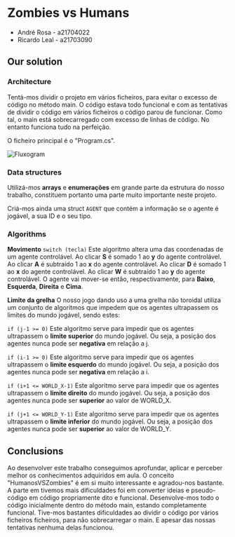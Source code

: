 # Zombies vs Humans

* André Rosa - a21704022
* Ricardo Leal - a21703090


## Our solution

### Architecture

Tentá-mos dividir o projeto em vários ficheiros, para evitar o excesso de código no método main. O código estava todo funcional e com as tentativas de
dividir o código em vários ficheiros o código parou de funcionar. Como tal, o main está sobrecarregado com excesso de linhas de código. No entanto funciona tudo
na perfeição.

O ficheiro principal é o "Program.cs". 

![Fluxogram]()

### Data structures

Utilizá-mos **arrays** e **enumerações** em grande parte da estrutura do nosso trabalho, constituem portanto uma parte muito 
importante neste projeto.

Criá-mos ainda uma struct ``AGENT`` que contém a informação se o agente é jogável, a sua ID e o seu tipo.

### Algorithms

**Movimento** 
``switch (tecla)`` Este algoritmo altera uma das coordenadas de um agente controlável. 
Ao clicar **S** é somado 1 ao **y** do agente controlável. 
Ao clicar **A** é subtraído 1 ao **x** do agente controlável. 
Ao clicar **D** é somado 1 ao **x** do agente controlável. 
Ao clicar **W** é subtraído 1 ao **y** do agente controlável. 
O agente vai mover-se então, respectivamente, para **Baixo**, **Esquerda**, **Direita** e **Cima**.

**Limite da grelha**
O nosso jogo dando uso a uma grelha não toroidal utiliza um conjunto de algoritmos que impedem que os agentes ultrapassem os limites do mundo jogável,
sendo estes:

``if (j-1 >= 0)`` Este algoritmo serve para impedir que os agentes ultrapassem o **limite superior** do mundo jogável.
Ou seja, a posição dos agentes nunca pode ser **negativa** em relação a j.                  

``if (i-1 >= 0)`` Este algoritmo serve para impedir que os agentes ultrapassem o **limite esquerdo** do mundo jogável.
Ou seja, a posição dos agentes nunca pode ser **negativa** em relação a i. 

``if (i+1 <= WORLD_X-1)`` Este algoritmo serve para impedir que os agentes ultrapassem o **limite direito** do mundo jogável.
Ou seja, a posição dos agentes nunca pode ser **superior** ao valor de WORLD_X.

``if (j+1 <= WORLD_Y-1)`` Este algoritmo serve para impedir que os agentes ultrapassem o **limite inferior** do mundo jogável.
Ou seja, a posição dos agentes nunca pode ser **superior** ao valor de WORLD_Y. 

## Conclusions

Ao desenvolver este trabalho conseguimos aprofundar, aplicar e perceber melhor os conhecimentos adquiridos em aula. 
O conceito "HumanosVSZombies" é em si muito interessante e agradou-nos bastante. A parte em tivemos mais dificuldades foi em converter ideias e pseudo-código em
código propriamente dito e funcional. Desenvolve-mos todo o código inicialmente dentro do método main, estando completamente funcional. Tive-mos bastantes 
dificuldades ao dividir o código por vários ficheiros ficheiros, para não sobrecarregar o main. E apesar das nossas tentativas nenhuma delas funcionou.